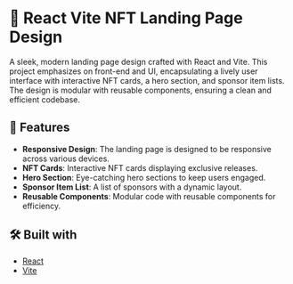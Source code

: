 # 🚀 React Vite NFT Landing Page Design

A sleek, modern landing page design crafted with React and Vite. This project emphasizes on front-end and UI, encapsulating a lively user interface with interactive NFT cards, a hero section, and sponsor item lists. The design is modular with reusable components, ensuring a clean and efficient codebase.

## 🎨 Features

- **Responsive Design**: The landing page is designed to be responsive across various devices.
- **NFT Cards**: Interactive NFT cards displaying exclusive releases.
- **Hero Section**: Eye-catching hero sections to keep users engaged.
- **Sponsor Item List**: A list of sponsors with a dynamic layout.
- **Reusable Components**: Modular code with reusable components for efficiency.

## 🛠️ Built with

- [React](https://reactjs.org/)
- [Vite](https://vitejs.dev/)
